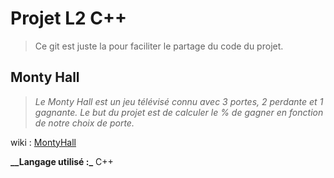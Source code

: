 # Projet L2 C++
> Ce git est juste la pour faciliter le partage du code du projet.

## Monty Hall
> *Le Monty Hall est un jeu télévisé connu avec 3 portes, 2 perdante et 1 gagnante. Le but du projet est de calculer le % de gagner en fonction de notre choix de porte.*

wiki : [MontyHall](https://en.wikipedia.org/wiki/Monty_Hall_problem)

**__Langage utilisé :_** C++
